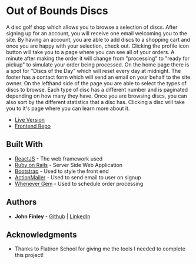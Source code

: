 # Out of Bounds Discs

A disc golf shop which allows you to browse a selection of discs. After signing up for an account, you will receive one email welcoming you to the site. By having an account, you are able to add discs to a shopping cart and once you are happy with your selection, check out. Clicking the profile icon button will take you to a page where you can see all of your orders. A minute after making the order it will change from "processing" to "ready for pickup" to simulate your order being processed. On the home page there is a spot for "Discs of the Day" which will reset every day at midnight. The footer has a contact form which will send an email on your behalf to the site owner. On the lefthand side of the page you are able to select the types of discs to browse. Each type of disc has a different number and is paginated depending on how many they have. Once you are browsing discs, you can also sort by the different statistics that a disc has. Clicking a disc will take you to it's page where you can learn more about it. 

* [Live Version](https://outofboundsdiscs.netlify.app/)
* [Frontend Repo](https://github.com/jfinley6/capstone-project-frontend)

## Built With

* [ReactJS](https://reactjs.org/docs/getting-started.html) - The web framework used
* [Ruby on Rails](https://guides.rubyonrails.org) - Server Side Web Application
* [Bootstrap](https://getbootstrap.com/docs/3.4/css/) - Used to style the front end
* [ActionMailer](https://guides.rubyonrails.org/action_mailer_basics.html) - Used to send email to user on signup
* [Whenever Gem](https://github.com/javan/whenever) - Used to schedule order processing

## Authors

* **John Finley** - [Github](https://github.com/jfinley6) | [LinkedIn](https://www.linkedin.com/in/john-tyler-finley/) 


## Acknowledgments

* Thanks to Flatiron School for giving me the tools I needed to complete this project!
